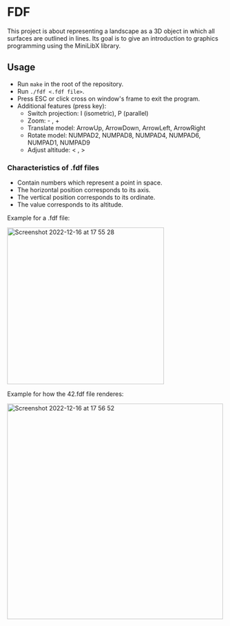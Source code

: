 # FDF
This project is about representing a landscape as a 3D object in which all surfaces are outlined in lines.
Its goal is to give an introduction to graphics programming using the MiniLibX library.

## Usage
- Run `make` in the root of the repository.
- Run ` ./fdf <.fdf file> `.
- Press ESC or click cross on window's frame to exit the program.
- Additional features (press key):
  - Switch projection: I (isometric), P (parallel)
  - Zoom: - , +
  - Translate model: ArrowUp, ArrowDown, ArrowLeft, ArrowRight
  - Rotate model: NUMPAD2, NUMPAD8, NUMPAD4, NUMPAD6, NUMPAD1, NUMPAD9
  - Adjust altitude: < , >

### Characteristics of .fdf files
- Contain numbers which represent a point in space.
- The horizontal position corresponds to its axis.
- The vertical position corresponds to its ordinate.
- The value corresponds to its altitude.

Example for a .fdf file:

<img width="364" alt="Screenshot 2022-12-16 at 17 55 28" src="https://user-images.githubusercontent.com/82594855/208149336-a7dd943d-4d8d-4e65-bcb0-8de5bb04e190.png">

Example for how the 42.fdf file renderes:

<img width="501" alt="Screenshot 2022-12-16 at 17 56 52" src="https://user-images.githubusercontent.com/82594855/208149633-0f5cfb1d-5489-451c-9920-3284ecd1da9d.png">
